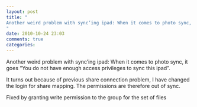 ```yaml
---
layout: post
title: "
Another weird problem with sync’ing ipad: When it comes to photo sync, it goes “You do not have enough access privileges to sync this ipad”.
"
date: 2010-10-24 23:03
comments: true
categories: 
---
```


Another weird problem with sync’ing ipad: When it comes to photo sync, it goes “You do not have enough access privileges to sync this ipad”.


It turns out because of previous share connection problem, I have changed the login for share mapping. The permissions are therefore out of sync.


Fixed by granting write permission to the group for the set of files

